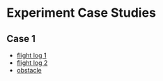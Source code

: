 # Experiment Case Studies

## Case 1

- [flight log 1](https://logs.px4.io/plot_app?log=b040bb23-01ae-4df5-89e7-1fabfda9ad99)
- [flight log 2](https://logs.px4.io/plot_app?log=b040bb23-01ae-4df5-89e7-1fabfda9ad99)
- [obstacle](https://autoagtruck.ch/modelle/iveco-daily-kastenwagen/)
